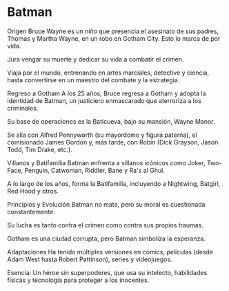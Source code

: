 # Batman
Origen
Bruce Wayne es un niño que presencia el asesinato de sus padres, Thomas y Martha Wayne, en un robo en Gotham City. Esto lo marca de por vida.

Jura vengar su muerte y dedicar su vida a combatir el crimen.

Viaja por el mundo, entrenando en artes marciales, detective y ciencia, hasta convertirse en un maestro del combate y la estrategia.

Regreso a Gotham
A los 25 años, Bruce regresa a Gotham y adopta la identidad de Batman, un justiciero enmascarado que aterroriza a los criminales.

Su base de operaciones es la Baticueva, bajo su mansión, Wayne Manor.

Se alía con Alfred Pennyworth (su mayordomo y figura paterna), el comisionado James Gordon y, más tarde, con Robin (Dick Grayson, Jason Todd, Tim Drake, etc.).

Villanos y Batifamilia
Batman enfrenta a villanos icónicos como Joker, Two-Face, Penguin, Catwoman, Riddler, Bane y Ra's al Ghul.

A lo largo de los años, forma la Batifamilia, incluyendo a Nightwing, Batgirl, Red Hood y otros.

Principios y Evolución
Batman no mata, pero su moral es cuestionada constantemente.

Su lucha es tanto contra el crimen como contra sus propios traumas.

Gotham es una ciudad corrupta, pero Batman simboliza la esperanza.

Adaptaciones
Ha tenido múltiples versiones en cómics, películas (desde Adam West hasta Robert Pattinson), series y videojuegos.

Esencia: Un héroe sin superpoderes, que usa su intelecto, habilidades físicas y tecnología para proteger a los inocentes.


